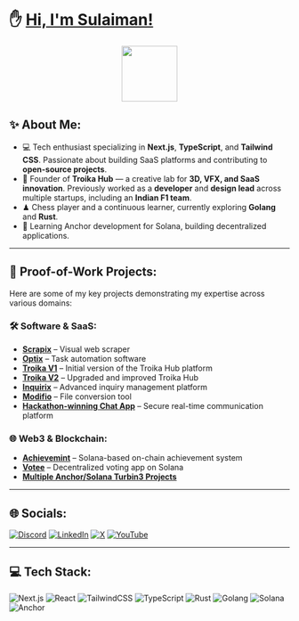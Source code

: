 # ✋ [Hi, I'm Sulaiman!](https://github.com/ImmortalSul)
<p align="center"><img width="100" src="https://github.githubassets.com/images/mona-whisper.gif"></p>

## ✨ About Me:
- 💻 Tech enthusiast specializing in **Next.js**, **TypeScript**, and **Tailwind CSS**. Passionate about building SaaS platforms and contributing to **open-source projects**.
- 🔧 Founder of **Troika Hub** — a creative lab for **3D, VFX, and SaaS innovation**. Previously worked as a **developer** and **design lead** across multiple startups, including an **Indian F1 team**.
- ♟ Chess player and a continuous learner, currently exploring **Golang** and **Rust**.
- 🦀 Learning Anchor development for Solana, building decentralized applications.

---

## 🚀 Proof-of-Work Projects:
Here are some of my key projects demonstrating my expertise across various domains:

### 🛠️ Software & SaaS:
- [**Scrapix**](https://github.com/ImmortalSul/Scrapix) – Visual web scraper
- [**Optix**](#) – Task automation software
- [**Troika V1**](https://github.com/ImmortalSul/Troika) – Initial version of the Troika Hub platform
- [**Troika V2**](https://github.com/ImmortalSul/TroikaV2) – Upgraded and improved Troika Hub
- [**Inquirix**](https://github.com/ImmortalSul/Inquirix) – Advanced inquiry management platform
- [**Modifio**](https://github.com/ImmortalSul/modifio) – File conversion tool
- [**Hackathon-winning Chat App**](#) – Secure real-time communication platform

### 🌐 Web3 & Blockchain:
- [**Achievemint**](https://github.com/ImmortalSul/Achievemint) – Solana-based on-chain achievement system
- [**Votee**](https://github.com/ImmortalSul/Solana-Final-Project) – Decentralized voting app on Solana
- [**Multiple Anchor/Solana Turbin3 Projects**](https://github.com/solana-turbin3/Q1_25_Builder_ImmortalSul)

---

## 🌐 Socials:
[![Discord](https://img.shields.io/badge/Discord-%237289DA.svg?logo=discord&logoColor=white)](https://discord.gg/ImmortalSul) [![LinkedIn](https://img.shields.io/badge/LinkedIn-%230077B5.svg?logo=linkedin&logoColor=white)](https://linkedin.com/in/ImmortalSul) [![X](https://img.shields.io/badge/X-black.svg?logo=X&logoColor=white)](https://x.com/ImmortalSul) [![YouTube](https://img.shields.io/badge/YouTube-%23FF0000.svg?logo=YouTube&logoColor=white)](https://youtube.com/@ImmortalSul) 

---

## 💻 Tech Stack:
![Next.js](https://img.shields.io/badge/Next-black?style=for-the-badge&logo=next.js&logoColor=white) ![React](https://img.shields.io/badge/react-%2320232a.svg?style=for-the-badge&logo=react&logoColor=%2361DAFB) ![TailwindCSS](https://img.shields.io/badge/tailwindcss-%2338B2AC.svg?style=for-the-badge&logo=tailwind-css&logoColor=white) ![TypeScript](https://img.shields.io/badge/typescript-%23007ACC.svg?style=for-the-badge&logo=typescript&logoColor=white) ![Rust](https://img.shields.io/badge/rust-%23000000.svg?style=for-the-badge&logo=rust&logoColor=white) ![Golang](https://img.shields.io/badge/go-%2300ADD8.svg?style=for-the-badge&logo=go&logoColor=white) ![Solana](https://img.shields.io/badge/solana-%23000000.svg?style=for-the-badge&logo=solana&logoColor=#00FF00) ![Anchor](https://img.shields.io/badge/anchor-%23000000.svg?style=for-the-badge&logo=solana&logoColor=#FF4500)

